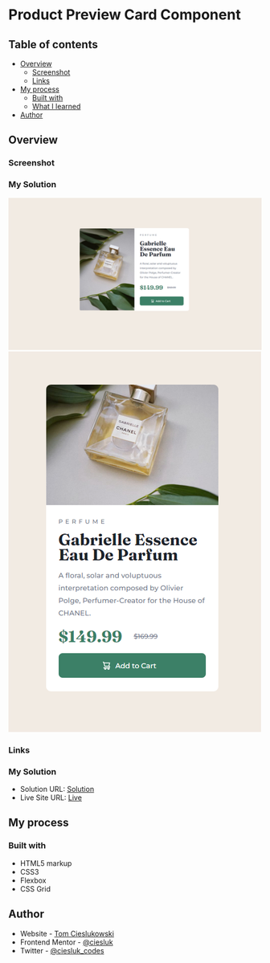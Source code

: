 # Product Preview Card Component

## Table of contents

- [Overview](#overview)
  - [Screenshot](#screenshot)
  - [Links](#links)
- [My process](#my-process)
  - [Built with](#built-with)
  - [What I learned](#what-i-learned)
- [Author](#author)

## Overview

### Screenshot
### My Solution

![](./images/preview-card-desktop.PNG)
![](./images/preview-card-mobile.PNG)

### Links

### My Solution

- Solution URL: [Solution](https://github.com/ciesluk/product-preview-card-component-main)
- Live Site URL: [Live](https://beamish-meringue-fa9ef9.netlify.app/)

## My process

### Built with

- HTML5 markup
- CSS3
- Flexbox
- CSS Grid

## Author

- Website - [Tom Cieslukowski](https://www.tomcieslukowski.com/)
- Frontend Mentor - [@ciesluk](https://www.frontendmentor.io/profile/ciesluk)
- Twitter - [@ciesluk_codes](https://www.instagram.com/ciesluk_codes/)
